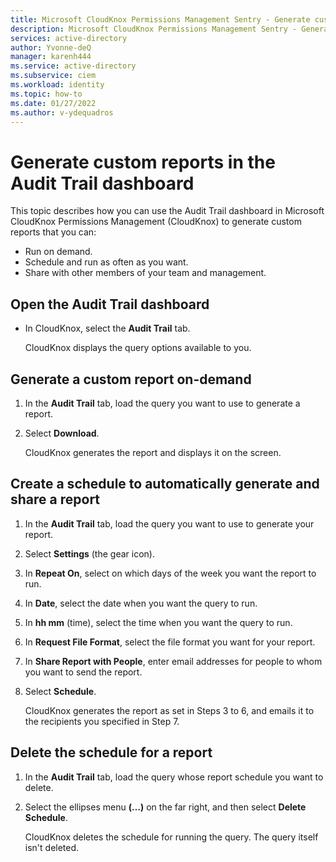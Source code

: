 ```yaml
---
title: Microsoft CloudKnox Permissions Management Sentry - Generate custom reports in the Audit Trail dashboard 
description: Microsoft CloudKnox Permissions Management Sentry - Generate custom reports in the Audit Trail dashboard.
services: active-directory
author: Yvonne-deQ
manager: karenh444
ms.service: active-directory
ms.subservice: ciem
ms.workload: identity
ms.topic: how-to
ms.date: 01/27/2022
ms.author: v-ydequadros
---
```


# Generate custom reports in the Audit Trail dashboard

This topic describes how you can use the Audit Trail dashboard in Microsoft CloudKnox Permissions Management (CloudKnox) to generate custom reports that you can:

- Run on demand.
- Schedule and run as often as you want.
- Share with other members of your team and management.

## Open the Audit Trail dashboard

- In CloudKnox, select the **Audit Trail** tab.

    CloudKnox displays the query options available to you.

## Generate a custom report on-demand

1. In the **Audit Trail** tab, load the query you want to use to generate a report.
2. Select **Download**.

    CloudKnox generates the report and displays it on the screen.

## Create a schedule to automatically generate and share a report

1. In the **Audit Trail** tab, load the query you want to use to generate your report.
2. Select **Settings** (the gear icon).
3. In **Repeat On**, select on which days of the week you want the report to run.
4. In **Date**, select the date when you want the query to run.
5. In **hh mm** (time), select the time when you want the query to run.
6. In **Request File Format**, select the file format you want for your report.
7. In **Share Report with People**, enter email addresses for people to whom you want to send the report.
8. Select **Schedule**.

    CloudKnox generates the report as set in Steps 3 to 6, and emails it to the recipients you specified in Step 7.

## Delete the schedule for a report

1. In the **Audit Trail** tab, load the query whose report schedule you want to delete.
2. Select the ellipses menu **(…)** on the far right, and then select **Delete Schedule**.

    CloudKnox deletes the schedule for running the query. The query itself isn't deleted.

<!---## Next steps--->
<!---Use the Audit Trail dashboard to generate create queries--->